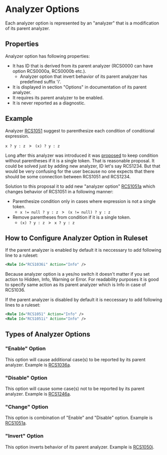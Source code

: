 ﻿# Analyzer Options

Each analyzer option is represented by an "analyzer" that is a modification of its parent analyzer.

## Properties

Analyzer option has following properties:

* It has ID that is derived from its parent analyzer (RCS0000 can have option RCS0000a, RCS0000b etc.).
  * Analyzer option that invert behavior of its parent analyzer has predefined suffix 'i'.
* It is displayed in section "Options" in documentation of its parent analyzer.
* It requires its parent analyzer to be enabled.
* It is never reported as a diagnostic.

## Example

Analyzer [RCS1051](analyzers/RCS1051.md) suggest to parenthesize each condition of conditional expression.

`x ? y : z` &ensp;>&ensp; `(x) ? y : z`

Long after this analyzer was introduced it was [proposed](https://github.com/JosefPihrt/Roslynator/issues/169) to keep condition without parentheses if it is a single token.
That is reasonable proposal. It could be solved just by adding new analyzer, ID let's say RCS1234.
But that would be very confusing for the user because no one expects that there should be some connection between RCS1051 and RCS1234.

Solution to this proposal it to add new "analyzer option" [RCS1051a](analyzers/RCS1051a.md) which changes behavior of RCS1051 in a following manner:

* Parenthesize condition only in cases where expression is not a single token.
  * `x != null ? y : z` &ensp;>&ensp; `(x != null) ? y : z`
* Remove parentheses from condition if it is a single token.
  * `(x) ? y : z` &ensp;>&ensp; `x ? y : z`

## How to Configure Analyzer Option in Ruleset

If the parent analyzer is enabled by default it is neccessary to add following line to a ruleset:

```xml
<Rule Id="RCS1036i" Action="Info" />
```

Because analyzer option is a yes/no switch it doesn't matter if you set action to Hidden, Info, Warning or Error.
For readability purposes it is good to specify same action as its parent analyzer which is Info in case of RCS1036.

If the parent analyzer is disabled by default it is neccessary to add following lines to a ruleset:

```xml
<Rule Id="RCS1051" Action="Info" />
<Rule Id="RCS1051i" Action="Info" />
```

## Types of Analyzer Options

### "Enable" Option 

This option will cause additional case(s) to be reported by its parent analyzer. Example is [RCS1036a](analyzers/RCS1036a.md).

### "Disable" Option

This option will cause some case(s) not to be reported by its parent analyzer. Example is [RCS1246a](analyzers/RCS1246a.md).

### "Change" Option

This option is combination of "Enable" and "Disable" option. Example is [RCS1051a](analyzers/RCS1051a.md).

### "Invert" Option

This option inverts behavior of its parent analyzer. Example is [RCS1050i](analyzers/RCS1050i.md).
